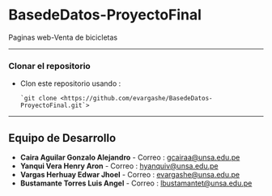 # BasedeDatos-ProyectoFinal
Paginas web-Venta de bicicletas

---

### Clonar el repositorio

- Clon este repositorio usando :

    ```
    `git clone <https://github.com/evargashe/BasedeDatos-ProyectoFinal.git`>

    ```

---

## Equipo de Desarrollo

- **Caira Aguilar Gonzalo Alejandro** - Correo : gcairaa@unsa.edu.pe
- **Yanqui Vera Henry Aron** - Correo : hyanquiv@unsa.edu.pe
- **Vargas Herhuay Edwar Jhoel** - Correo : evargashe@unsa.edu.pe
- **Bustamante Torres Luis Angel** - Correo : lbustamantet@unsa.edu.pe
